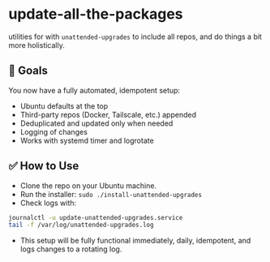 # update-all-the-packages
utilities for with `unattended-upgrades` to include all repos, and do things a bit more holistically.

## 🥅 Goals
You now have a fully automated, idempotent setup:
  - Ubuntu defaults at the top
  - Third-party repos (Docker, Tailscale, etc.) appended
  - Deduplicated and updated only when needed
  - Logging of changes
  - Works with systemd timer and logrotate

## ✅ How to Use
  - Clone the repo on your Ubuntu machine.
  - Run the installer: `sudo ./install-unattended-upgrades`
  - Check logs with:<br />
```bash
journalctl -u update-unattended-upgrades.service
tail -f /var/log/unattended-upgrades.log
```
  - This setup will be fully functional immediately, daily, idempotent, and logs changes to a rotating log.